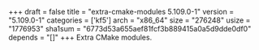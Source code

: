 +++
draft = false
title = "extra-cmake-modules 5.109.0-1"
version = "5.109.0-1"
categories = ['kf5']
arch = "x86_64"
size = "276248"
usize = "1776953"
sha1sum = "6773d53a655aef81fcf3b889415a0a5d9dde0df0"
depends = "[]"
+++
Extra CMake modules.